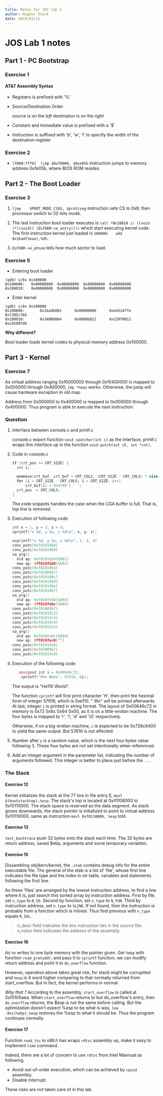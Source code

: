 ```yaml
---
title: Notes for JOS lab 1
author: Higher Stark
date: 2019/03/12
---
```


# JOS Lab 1 notes

## Part 1 - PC Bootstrap

### Exercise 1

#### AT&T Assembly Syntax

- Registers is prefixed with '%'

- Source/Destination Order

  source is on the *left*
  destination is on the *right*

- Constant and Immediate value is prefixed with a '$'

- Instruction is suffixed with 'b', 'w', 'l' to specify the width of the destination register

### Exercise 2

* `[f000:fff0]  ljmp $0xf0000, $0xe05b` instruction jumps to memory address 0xfe05b, where BIOS ROM resides.

## Part 2 - The Boot Loader

### Exercise 3

1. `ljmp    $PROT_MODE_CSEG, $protcseg` instruction sets CS to 0x8, then processor switch to 32-bits mode.

2. The last instruction boot loader executes is `call *0x10018 // ((void (*)(void)) (ELFHDR->e_entry))()` which start executing kernel code. The first instruction kernel just loaded is `100000:   add    0x1bad(%eax),%dh`.

3. `ELFHDR->e_phnum` tells how much sector to load.

### Exercise 5

* Entering boot loader

```
(gdb) x/8x 0x100000
0x100000:   0x00000000  0x00000000  0x00000000  0x00000000
0x100010:   0x00000000  0x00000000  0x00000000  0x00000000
```

* Enter kernel

```gdb
(gdb) x/8x 0x100000
0x100000:       0x1badb002      0x00000000      0xe4524ffe      0x7205c766
0x100010:       0x34000004      0x0000b812      0x220f0011      0xc0200fd8
```

__Why different?__

Boot loader loads kernel codes to physical memory address 0x100000.

## Part 3 - Kernel

### Exercise 7

As virtual address ranging 0xf0000000 through 0xf0400000 is mapped to 0x000000 through 0x400000, `jmp *%eax` works. Otherwise, the jump will cause hardware exception in old map. 

Address from 0x000000 to 0x400000 is mapped to 0x000000 through 0x400000. Thus program is able to execute the next instruction.

### Question

1. Interface between console.c and printf.c

    console.c export function `void cputchar(int c)` as the interface, printf.c wraps this interface up in the function `void putch(int ch, int *cnt)`.

2.  Code in console.c

      ```C
      if (crt_pos >= CRT_SIZE) {
      	int i;

      	memmove(crt_buf, crt_buf + CRT_COLS, (CRT_SIZE - CRT_COLS) * sizeof(uint16_t));
      	for (i = CRT_SIZE - CRT_COLS; i < CRT_SIZE; i++)
      		crt_buf[i] = 0x0700 | ' ';
      	crt_pos -= CRT_COLS;
      }
      ```

    The code snippets handles the case when the CGA buffer is full. That is, top line is removed.

3. Execution of following code

    ```C
    int x = 1, y = 3, z = 4;
    cprintf("x %d, y %x, z %d\n", x, y, z);
    ```

    ```C
    vcprintf("x %d, y %x, z %d\n", 1, 3, 4)
    cons_putc(0xf0101968)
    cons_putc(0xf01019b9)
    va_arg()
      old ap: 0xf010feb4(\001)
      new ap: 0ff010feb8(\003)
    cons_putc(0xf01019ba)
    cons_putc(0xf01009b7)
    cons_putc(0xf01019bc)
    cons_putc(0xf01019bd)
    cons_putc(0xf01019be)
    cons_putc(0xf01019bf)
    va_arg()
      old ap: 0xf010feb8(\003)
      new ap: 0ff010febc(\004)
    cons_putc(0xf01009b7)
    cons_putc(0xf01019c2)
    cons_putc(0xf01019c3)
    cons_putc(0xf01019c4)
    cons_putc(0xf01019c5)
    va_arg()
      old ap: 0xf010febc(\004)
      new ap: 0ff010fec0("")
    cons_putc(0xf01019c6)
    cons_putc(0xf01009b7)
    cons_putc(0xf01019c8)
    ```

4. Execution of the following code
   
     ```C
        unsigned int i = 0x00646c72;
         cprintf("H%x Wo%s", 57616, &i);
     ```

    The output is "He110 World".

    The function `cprintf` will first print character 'H', then print the heximal form of integer 57616, which is 0xe110. " Wo" will be printed afterwards. At last, integer `i` is printed in string format. The layout of 0x00646c72 in memory is 0x72 0x6c 0x64 0x00, as it is on a little-endian machine. The four bytes is mapped to 'r', 'l', 'd' and '\0' respectively. 

    Otherwise, if on a big-endian machine, `i` is expected to be 0x726c6400 to yield the same output. But 57616 is not affected.

5. Number after `y` is a random value, which is the next four bytes value following 3. These four bytes are not set intentionally when referenced.

6. Add an integer argument in the parameter list, indicating the number of arguments followed. This integer is better to place just before the `...`

### The Stack

#### Exercise 12

Kernel initializes the stack at the 77 line in file entry.S, `movl	$(bootstacktop),%esp`. The stack's top is located at 0xf0108000 to 0xf0110000. The stack space is reserved as the data segment. As stack grows downwards, the stack pointer is initialized to point to virtual address 0xf0110000, same as instruction `movl 0xf0110000, %esp` told.

#### Exercise 13

`test_backtrace` push 32 bytes onto the stack each time. The 32 bytes are return address, saved $ebp, arguments and some temporary variables.

#### Exercise 15

Dissambling obj/kern/kernel, the `.stab` contains debug info for the entire executable file. 
The general of the stab is a list of 'file', whose first line indicates the file type and the index in str table, variables and statements following the first line.

As these 'files' are arranged by the lowest instruction address, to find a line where it is, just search this sorted array by instruction address. First by file, set `n_type` to `N_SO`. Second by function, set `n_type` to `N_FUN`. Third by instruction address, set `n_type` to `SLINE`. If not found, then the instruction is probably from a function which is inlined. Thus find previous  with `n_type` equals `N_SOL`.

  >*n_desc* field indicates the line instruction lies in the source file.  
  >*n_value* field indicates the address of the assembly.
  
#### Exercise 16

As `%n` writes to one byte memory with the pointer given. Get `%ebp` with function `read_pretaddr`, and pass it to `cprintf` function, we can modify return address and point it to `do_overflow` function.

However, operation above takes great risk, for stack might be corruptted and `%esp` is 4 word higher comparing to that normally returned from start_overflow. But in fact, the kernel performs in normal. 

_Why that ?_
According to the assembly, `start_overflow` is called at 0xf0100aea. When `start_overflow` returns to but do_overflow's entry, then `do_overflow` returns, the $esp is not the same before calling. But the optimization doesn't expect %esp to be what is was, `lea    -0xc(%ebp),%esp` restores the %esp to what it should be. Thus the program continues normally. 

#### Exercise 17

Function `read_tsc` in x86.h has wraps `rdtsc` assembly up, make it easy to implement `time` command.

Indeed, there are a lot of concern to use `rdtsc` from Intel Mannual as following.

* Avoid out-of-order execution, which can be achieved by `cpuid` assembly.
* Disable interrupt.

These risks are not taken care of in this lab.